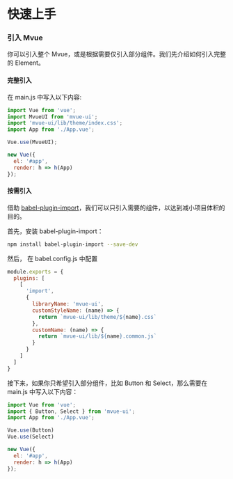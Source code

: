 # 快速上手

### 引入 Mvue

你可以引入整个 Mvue，或是根据需要仅引入部分组件。我们先介绍如何引入完整的 Element。

#### 完整引入

在 main.js 中写入以下内容:

```javascript
import Vue from 'vue';
import MvueUI from 'mvue-ui';
import 'mvue-ui/lib/theme/index.css';
import App from './App.vue';

Vue.use(MvueUI);

new Vue({
  el: '#app',
  render: h => h(App)
});
```

#### 按需引入

借助 [babel-plugin-import](https://github.com/ant-design/babel-plugin-import)，我们可以只引入需要的组件，以达到减小项目体积的目的。

首先，安装 babel-plugin-import：

```bash
npm install babel-plugin-import --save-dev
```

然后， 在 babel.config.js 中配置

```javascript
module.exports = {
  plugins: [
    [
      'import',
      {
        libraryName: 'mvue-ui',
        customStyleName: (name) => {
          return `mvue-ui/lib/theme/${name}.css`
        },
        customName: (name) => {
          return `mvue-ui/lib/${name}.common.js`
        }
      }
    ]
  ]
}
```

接下来，如果你只希望引入部分组件，比如 Button 和 Select，那么需要在 main.js 中写入以下内容：

```javascript
import Vue from 'vue';
import { Button, Select } from 'mvue-ui';
import App from './App.vue';

Vue.use(Button)
Vue.use(Select)

new Vue({
  el: '#app',
  render: h => h(App)
});
```

